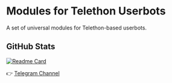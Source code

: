 # Modules for Telethon Userbots

A set of universal modules for Telethon-based userbots.

## GitHub Stats

[![Readme Card](https://github-readme-stats.vercel.app/api/pin/?username=codeatack&repo=modules&theme=radical)](https://github.com/codeatack/modules)

👉 [Telegram Channel](https://t.me/VibeCodermodules)
